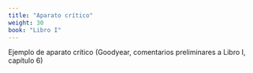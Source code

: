 ```yaml
---
title: "Aparato crítico"
weight: 30
book: "Libro I"
---
```

Ejemplo de aparato crítico (Goodyear, comentarios preliminares a Libro I, capítulo 6)

